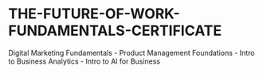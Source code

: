 # THE-FUTURE-OF-WORK-FUNDAMENTALS-CERTIFICATE
Digital Marketing Fundamentals - Product Management Foundations - Intro to Business Analytics - Intro to Al for Business
